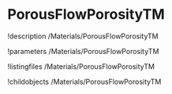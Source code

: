 <!-- MOOSE Documentation Stub: Remove this when content is added. -->

# PorousFlowPorosityTM
!description /Materials/PorousFlowPorosityTM

!parameters /Materials/PorousFlowPorosityTM

!listingfiles /Materials/PorousFlowPorosityTM

!childobjects /Materials/PorousFlowPorosityTM
